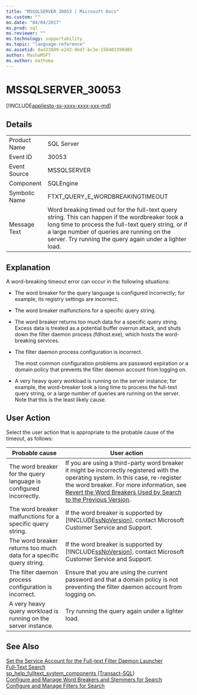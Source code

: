 ```yaml
---
title: "MSSQLSERVER_30053 | Microsoft Docs"
ms.custom: ""
ms.date: "04/04/2017"
ms.prod: sql
ms.reviewer: ""
ms.technology: supportability
ms.topic: "language-reference"
ms.assetid: 8ad23889-e243-4bd7-bc3e-150403399d89
author: MashaMSFT
ms.author: mathoma
---
```

# MSSQLSERVER_30053
[!INCLUDE[appliesto-ss-xxxx-xxxx-xxx-md](../../includes/appliesto-ss-xxxx-xxxx-xxx-md.md)]
  
## Details  
  
|||  
|-|-|  
|Product Name|SQL Server|  
|Event ID|30053|  
|Event Source|MSSQLSERVER|  
|Component|SQLEngine|  
|Symbolic Name|FTXT_QUERY_E_WORDBREAKINGTIMEOUT|  
|Message Text|Word breaking timed out for the full-text query string. This can happen if the wordbreaker took a long time to process the full-text query string, or if a large number of queries are running on the server. Try running the query again under a lighter load.|  
  
## Explanation  
A word-breaking timeout error can occur in the following situations:  
  
-   The word breaker for the query language is configured incorrectly; for example, its registry settings are incorrect.  
  
-   The word breaker malfunctions for a specific query string.  
  
-   The word breaker returns too much data for a specific query string. Excess data is treated as a potential buffer overrun attack, and shuts down the filter daemon process (fdhost.exe), which hosts the word-breaking services.  
  
-   The filter daemon process configuration is incorrect.  
  
    The most common configuration problems are password expiration or a domain policy that prevents the filter daemon account from logging on.  
  
-   A very heavy query workload is running on the server instance; for example, the word-breaker took a long time to process the full-text query string, or a large number of queries are running on the server. Note that this is the least likely cause.  
  
## User Action  
Select the user action that is appropriate to the probable cause of the timeout, as follows:  
  
|Probable cause|User action|  
|------------------|---------------|  
|The word breaker for the query language is configured incorrectly.|If you are using a third-party word breaker it might be incorrectly registered with the operating system. In this case, re-register the word breaker. For more information, see [Revert the Word Breakers Used by Search to the Previous Version](~/relational-databases/search/revert-the-word-breakers-used-by-search-to-the-previous-version.md).|  
|The word breaker malfunctions for a specific query string.|If the word breaker is supported by [!INCLUDE[ssNoVersion](../../includes/ssnoversion-md.md)], contact Microsoft Customer Service and Support.|  
|The word breaker returns too much data for a specific query string.|If the word breaker is supported by [!INCLUDE[ssNoVersion](../../includes/ssnoversion-md.md)], contact Microsoft Customer Service and Support.|  
|The filter daemon process configuration is incorrect.|Ensure that you are using the current password and that a domain policy is not preventing the filter daemon account from logging on.|  
|A very heavy query workload is running on the server instance.|Try running the query again under a lighter load.|  
  
## See Also  
[Set the Service Account for the Full-text Filter Daemon Launcher](~/relational-databases/search/set-the-service-account-for-the-full-text-filter-daemon-launcher.md)  
[Full-Text Search](~/relational-databases/search/full-text-search.md)  
[sp_help_fulltext_system_components &#40;Transact-SQL&#41;](~/relational-databases/system-stored-procedures/sp-help-fulltext-system-components-transact-sql.md)  
[Configure and Manage Word Breakers and Stemmers for Search](~/relational-databases/search/configure-and-manage-word-breakers-and-stemmers-for-search.md)  
[Configure and Manage Filters for Search](~/relational-databases/search/configure-and-manage-filters-for-search.md)  
  
